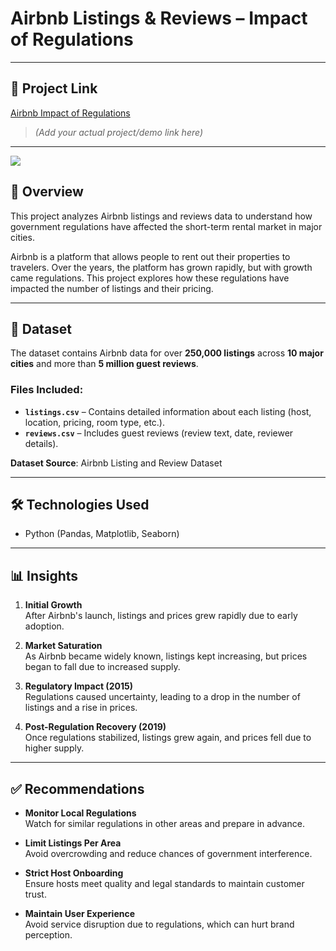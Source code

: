 # Airbnb Listings & Reviews – Impact of Regulations


---

## 🚀 Project Link

[Airbnb Impact of Regulations](#)

> *(Add your actual project/demo link here)*

---

![](AirBnB.png)



## 📌 Overview
This project analyzes Airbnb listings and reviews data to understand how government regulations have affected the short-term rental market in major cities.

Airbnb is a platform that allows people to rent out their properties to travelers. Over the years, the platform has grown rapidly, but with growth came regulations. This project explores how these regulations have impacted the number of listings and their pricing.

---

## 📂 Dataset

The dataset contains Airbnb data for over **250,000 listings** across **10 major cities** and more than **5 million guest reviews**.

### Files Included:
- **`listings.csv`** – Contains detailed information about each listing (host, location, pricing, room type, etc.).
- **`reviews.csv`** – Includes guest reviews (review text, date, reviewer details).

**Dataset Source**: Airbnb Listing and Review Dataset

---


## 🛠 Technologies Used

- Python (Pandas, Matplotlib, Seaborn)

  
---



## 📊 Insights

1. **Initial Growth**  
   After Airbnb's launch, listings and prices grew rapidly due to early adoption.

2. **Market Saturation**  
   As Airbnb became widely known, listings kept increasing, but prices began to fall due to increased supply.

3. **Regulatory Impact (2015)**  
   Regulations caused uncertainty, leading to a drop in the number of listings and a rise in prices.

4. **Post-Regulation Recovery (2019)**  
   Once regulations stabilized, listings grew again, and prices fell due to higher supply.

---

## ✅ Recommendations

- **Monitor Local Regulations**  
  Watch for similar regulations in other areas and prepare in advance.

- **Limit Listings Per Area**  
  Avoid overcrowding and reduce chances of government interference.

- **Strict Host Onboarding**  
  Ensure hosts meet quality and legal standards to maintain customer trust.

- **Maintain User Experience**  
  Avoid service disruption due to regulations, which can hurt brand perception.





